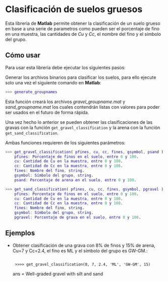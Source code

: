 # Clasificación de suelos gruesos
Esta libreria de **Matlab** permite obtener la clasificación de un suelo grueso en base a una serie de parametros como pueden ser el porcentaje de fino en una muestra, las cantidades de *Cu* y *Cc*, el nombre del fino y el símbolo del grupo.

## Cómo usar
Para usar esta librería debe ejecutar los siguientes pasos:

Generar los archivos binarios para clasificar los suelos, para ello ejecute solo una vez el siguiente comando en **Matlab**:
```matlab
>>> generate_groupnames
```

Esta función creará los archivos *gravel_groupname.mat* y *sand_groupname.mat* los cuales contendrán listas con valores para poder ser usados en el futuro de forma rápida.

Una vez hecho lo anterior se pueden obtener las clasificaciones de las gravas con la función `get_gravel_classification` y la arena con la función `get_sand_classification`.

Ambas funciones requieren de los siguientes parámetros:

```matlab
>>> get_gravel_classification( pfines, cu, cc, fines, gsymbol, psand )
    pfines: Porcentaje de finos en el suelo, entre 0 y 100.
    cu: Cantidad de Cu en la muestra, entre 0 y 100.
    cc: Cantidad de Cc en la muestra, entre 0 y 100.
    fines: Nombre del fino, string.
    gsymbol: Símbolo del grupo, string.
    psand: Porcentaje de arena en el suelo, entre 0 y 100.
```

```matlab
>>> get_sand_classification( pfines, cu, cc, fines, gsymbol, pgravel )
    pfines: Porcentaje de finos en el suelo, entre 0 y 100.
    cu: Cantidad de Cu en la muestra, entre 0 y 100.
    cc: Cantidad de Cc en la muestra, entre 0 y 100.
    fines: Nombre del fino, string.
    gsymbol: Símbolo del grupo, string.
    pgravel: Porcentaje de grava en el suelo, entre 0 y 100.
```

## Ejemplos
- Obtener clasificación de una grava con 8% de finos y 15% de arena, Cu=7 y Cc=2.4, el fino es ML y el símbolo del grupo es GW-GM.:

    >```matlab
       >>>> get_gravel_classification(8, 7, 2.4, 'ML', 'GW-GM', 15)
    ans =
    Well-graded gravel with silt and sand
       
    ```